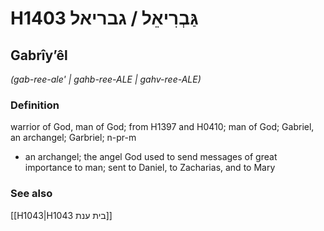# H1403 גַּבְרִיאֵל / גבריאל

## Gabrîyʼêl

_(gab-ree-ale' | ɡahb-ree-ALE | ɡahv-ree-ALE)_

### Definition

warrior of God, man of God; from H1397 and H0410; man of God; Gabriel, an archangel; Garbriel; n-pr-m

- an archangel; the angel God used to send messages of great importance to man; sent to Daniel, to Zacharias, and to Mary

### See also

[[H1043|H1043 בית ענת]]
